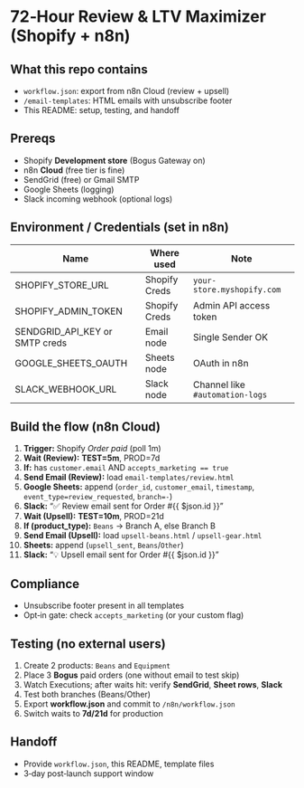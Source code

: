 # 72‑Hour Review & LTV Maximizer (Shopify + n8n)

## What this repo contains
- `workflow.json`: export from n8n Cloud (review + upsell)
- `/email-templates`: HTML emails with unsubscribe footer
- This README: setup, testing, and handoff

## Prereqs
- Shopify **Development store** (Bogus Gateway on)
- n8n **Cloud** (free tier is fine)
- SendGrid (free) or Gmail SMTP
- Google Sheets (logging)
- Slack incoming webhook (optional logs)

## Environment / Credentials (set in n8n)
| Name | Where used | Note |
|---|---|---|
| SHOPIFY_STORE_URL | Shopify Creds | `your-store.myshopify.com` |
| SHOPIFY_ADMIN_TOKEN | Shopify Creds | Admin API access token |
| SENDGRID_API_KEY or SMTP creds | Email node | Single Sender OK |
| GOOGLE_SHEETS_OAUTH | Sheets node | OAuth in n8n |
| SLACK_WEBHOOK_URL | Slack node | Channel like `#automation-logs` |

## Build the flow (n8n Cloud)
1) **Trigger:** Shopify *Order paid* (poll 1m)  
2) **Wait (Review):** **TEST=5m**, PROD=7d  
3) **If:** has `customer.email` AND `accepts_marketing == true`  
4) **Send Email (Review):** load `email-templates/review.html`  
5) **Google Sheets:** append (`order_id`, `customer_email`, `timestamp`, `event_type=review_requested`, `branch=-`)  
6) **Slack:** “✅ Review email sent for Order #{{ $json.id }}”  
7) **Wait (Upsell):** **TEST=10m**, PROD=21d  
8) **If (product_type):** `Beans` → Branch A, else Branch B  
9) **Send Email (Upsell):** load `upsell-beans.html` / `upsell-gear.html`  
10) **Sheets:** append (`upsell_sent`, `Beans`/`Other`)  
11) **Slack:** “💡 Upsell email sent for Order #{{ $json.id }}”

## Compliance
- Unsubscribe footer present in all templates
- Opt‑in gate: check `accepts_marketing` (or your custom flag)

## Testing (no external users)
1) Create 2 products: `Beans` and `Equipment`  
2) Place 3 **Bogus** paid orders (one without email to test skip)  
3) Watch Executions; after waits hit: verify **SendGrid**, **Sheet rows**, **Slack**  
4) Test both branches (Beans/Other)  
5) Export **workflow.json** and commit to `/n8n/workflow.json`  
6) Switch waits to **7d/21d** for production

## Handoff
- Provide `workflow.json`, this README, template files
- 3‑day post‑launch support window
